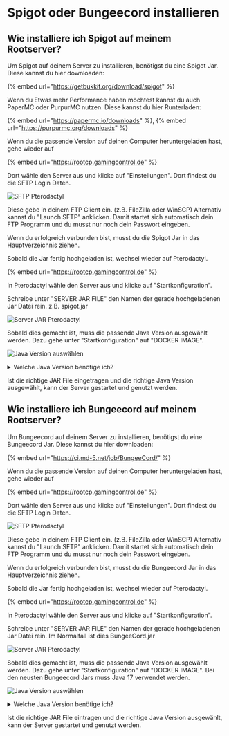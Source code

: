 # Spigot oder Bungeecord installieren

## Wie installiere ich Spigot auf meinem Rootserver?

Um Spigot auf deinem Server zu installieren, benötigst du eine Spigot Jar. Diese kannst du hier downloaden:

{% embed url="https://getbukkit.org/download/spigot" %}

Wenn du Etwas mehr Performance haben möchtest kannst du auch PaperMC oder PurpurMC nutzen. Diese kannst du hier Runterladen:

{% embed url="https://papermc.io/downloads" %}, {% embed url="https://purpurmc.org/downloads" %}

Wenn du die passende Version auf deinen Computer heruntergeladen hast, gehe wieder auf

{% embed url="https://rootcp.gamingcontrol.de" %}

Dort wähle den Server aus und klicke auf "Einstellungen". Dort findest du die SFTP Login Daten.

![SFTP Pterodactyl](../.gitbook/assets/sftp-pterodactyl.png)

Diese gebe in deinem FTP Client ein. (z.B. FileZilla oder WinSCP) Alternativ kannst du "Launch SFTP" anklicken. Damit startet sich automatisch dein FTP Programm und du musst nur noch dein Passwort eingeben.

Wenn du erfolgreich verbunden bist, musst du die Spigot Jar in das Hauptverzeichnis ziehen.

Sobald die Jar fertig hochgeladen ist, wechsel wieder auf Pterodactyl.

{% embed url="https://rootcp.gamingcontrol.de" %}

In Pterodactyl wähle den Server aus und klicke auf "Startkonfiguration".

Schreibe unter "SERVER JAR FILE" den Namen der gerade hochgeladenen Jar Datei rein. z.B. spigot.jar

![Server JAR Pterodactyl](../.gitbook/assets/serverjar-spigot.png)

Sobald dies gemacht ist, muss die passende Java Version ausgewählt werden. Dazu gehe unter "Startkonfiguration" auf "DOCKER IMAGE".

![Java Version auswählen](../.gitbook/assets/minecraft-java-version.png)

<details>

<summary>Welche Java Version benötige ich?</summary>

1.8.x Java 8 & Java 11 & Java 16 ( server.properties= use-native-transport: false )

1.9.x Java 8 & Java 11

1.10.x Java 8 & Java 11

1.11.x Java 8 & Java 11

1.12.x Java 11

1.13.x Java 11

1.14.x Java 11

1.15.x Java 11

1.16.x Java 11 & Java 16 ( 1.16.5 )

1.17.x Java 17

1.18.x Java 17

1.19.x Java 17

</details>

Ist die richtige JAR File eingetragen und die richtige Java Version ausgewählt, kann der Server gestartet und genutzt werden.

## Wie installiere ich Bungeecord auf meinem Rootserver?

Um Bungeecord auf deinem Server zu installieren, benötigst du eine Bungeecord Jar. Diese kannst du hier downloaden:

{% embed url="https://ci.md-5.net/job/BungeeCord/" %}

Wenn du die passende Version auf deinen Computer heruntergeladen hast, gehe wieder auf

{% embed url="https://rootcp.gamingcontrol.de" %}

Dort wähle den Server aus und klicke auf "Einstellungen". Dort findest du die SFTP Login Daten.

![SFTP Pterodactyl](../.gitbook/assets/sftp-pterodactyl.png)

Diese gebe in deinem FTP Client ein. (z.B. FileZilla oder WinSCP) Alternativ kannst du "Launch SFTP" anklicken. Damit startet sich automatisch dein FTP Programm und du musst nur noch dein Passwort eingeben.

Wenn du erfolgreich verbunden bist, musst du die Bungeecord Jar in das Hauptverzeichnis ziehen.

Sobald die Jar fertig hochgeladen ist, wechsel wieder auf Pterodactyl.

{% embed url="https://rootcp.gamingcontrol.de" %}

In Pterodactyl wähle den Server aus und klicke auf "Startkonfiguration".

Schreibe unter "SERVER JAR FILE" den Namen der gerade hochgeladenen Jar Datei rein. Im Normalfall ist dies BungeeCord.jar

![Server JAR Pterodactyl](../.gitbook/assets/serverjar-bungeecord.png)

Sobald dies gemacht ist, muss die passende Java Version ausgewählt werden. Dazu gehe unter "Startkonfiguration" auf "DOCKER IMAGE". Bei den neusten Bungeecord Jars muss Java 17 verwendet werden.

![Java Version auswählen](../.gitbook/assets/minecraft-java-version.png)

<details>

<summary>Welche Java Version benötige ich?</summary>

1.8.x Java 8 & Java 11

1.9.x Java 8 & Java 11

1.10.x Java 8 & Java 11

1.11.x Java 8 & Java 11

1.12.x Java 11

1.13.x Java 11

1.14.x Java 11

1.15.x Java 11

1.16.x Java 11

1.17.x Java 17

1.18.x Java 17

1.19.x Java 17

</details>

Ist die richtige JAR File eintragen und die richtige Java Version ausgewählt, kann der Server gestartet und genutzt werden.
